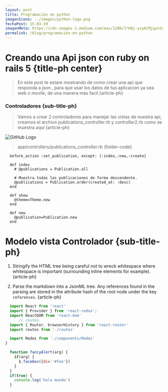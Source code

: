 ```yaml
---
layout: post
title: Programación en python
imagenIcono: ../images/python-logo.png
fechaPost: 15-03-19
imagenMeta: https://cdn-images-1.medium.com/max/1200/1*H8j-yzyKCMjqzn2dRNBAVQ.png
permalink: /blog/programacion-en-python
---
```


# Creando una Api json con ruby on rails 5 {title-ph center}

> En este post te estare mostrando de como crear una api que responda
a json , para que usar los datos de tus aplicacion ya sea web o movile, de una manera más facil.{article-ph}

### Controladores {sub-title-ph}
> Vamos a crear 2 controladores para manejar las vistas de nuestra api, creamos el archivo publications_controller.rb y controller2.rb como se muestra aquí {article-ph}


![GitHub Logo](https://hosting.3bro.info/wp-content/uploads/2018/06/nodejs-34c5f8cc37f0756108c490a903d80176.png)

> app/controllers/publications_controller.rb {folder-code}

```
  before_action :set_publication, except: [:index,:new,:create]

  def index
    # @publications = Publication.all

    # Muestra todas las publicaciones de forma descendente.
    @publications = Publication.order(created_at: :desc)
  end

  def show
    @theme=Theme.new
  end

  def new
    @publication=Publication.new
  end
```


# Modelo vista Controlador {sub-title-ph}
  1. Stringify the HTML tree being careful not to wreck whitespace where whitespace is important (surrounding inline elements for example). {article-ph}
  
  2. Parse the markdown into a JsonML tree. Any references found in the parsing are stored in the attribute hash of the root node under the key `references`. {article-ph}



```javascript
  import React from 'react'
  import { Provider } from 'react-redux';
  import ReactDOM from 'react-dom'
      // routes.
  import { Router, browserHistory } from 'react-router'
  import routes from './routes'

  import Redes from './components/Redes'
}
```

```javascript
  function fancyAlert(arg) {
    if(arg) {
      $.facebox({div:'#foo'})
    }
  }
  if(true) {
    console.log('hola mundo')
  }
```
